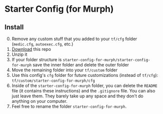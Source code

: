 # Starter Config (for Murph)

## Install

0. Remove any custom stuff that you added to your `tf/cfg` folder (`medic.cfg`, `autoexec.cfg`, etc.)
1. [Download](https://github.com/rufio-tf2/starter-config/archive/for-murph.zip) this repo
1. Unzip it
1. If your folder structure is `starter-config-for-murph/starter-config-for-murph` save the inner folder and delete the outer folder
1. Move the remaining folder into your `tf/custom` folder
1. Use this config's `cfg` folder for future customizations (instead of `tf/cfg`): `tf/custom/starter-config-for-murph/cfg`
1. Inside of the `starter-config-for-murph` folder, you can delete the `README` file (it contains these instructions) and the `.gitignore` file. You can also just leave them. They barely take up any space and they don't do anything on your computer.
1. Feel free to rename the folder `starter-config-for-murph`.
